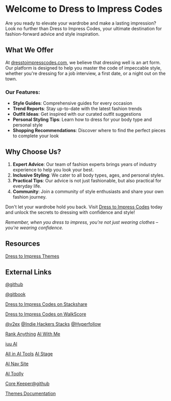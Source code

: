 # Welcome to Dress to Impress Codes

Are you ready to elevate your wardrobe and make a lasting impression? Look no further than Dress to Impress Codes, your ultimate destination for fashion-forward advice and style inspiration.

## What We Offer

At [dresstoimpresscodes.com](https://dresstoimpresscodes.com), we believe that dressing well is an art form. Our platform is designed to help you master the code of impeccable style, whether you're dressing for a job interview, a first date, or a night out on the town.

### Our Features:

- **Style Guides**: Comprehensive guides for every occasion
- **Trend Reports**: Stay up-to-date with the latest fashion trends
- **Outfit Ideas**: Get inspired with our curated outfit suggestions
- **Personal Styling Tips**: Learn how to dress for your body type and personal style
- **Shopping Recommendations**: Discover where to find the perfect pieces to complete your look

## Why Choose Us?

1. **Expert Advice**: Our team of fashion experts brings years of industry experience to help you look your best.
2. **Inclusive Styling**: We cater to all body types, ages, and personal styles.
3. **Practical Tips**: Our advice is not just fashionable, but also practical for everyday life.
4. **Community**: Join a community of style enthusiasts and share your own fashion journey.

Don't let your wardrobe hold you back. Visit [Dress to Impress Codes](https://dresstoimpresscodes.com) today and unlock the secrets to dressing with confidence and style!

*Remember, when you dress to impress, you're not just wearing clothes – you're wearing confidence.*

## Resources

[Dress to Impress Themes](https://dresstoimpresscodes.com/themes)

## External Links

[@github](https://github.com/musik/dresstoimpresscodes-docs)

[@gitbook](https://dresss-organization.gitbook.io/dress-to-ipress-resources)

[Dress to Impress Codes on Stackshare](https://stackshare.io/musik)

[Dress to Impress Codes on WalkScore](https://www.walkscore.com/people/269287944774/muzik)

[@v2ex](https://www.v2ex.com/member/muzikel)
[@Indie Hackers Stacks](https://indiehackerstacks.com/muzik)
[@Hyperfollow](https://hyperfollow.com/dresstoimpress)

[Rank Anything](https://www.rankanything.online/reviews/dress-to-impress-codes-8Clraqz6Wg)
[AI With Me](https://aiwith.me/tools/dresstoimpresscodes-com/)

[iuu AI](https://iuu.ai/tool/dress-to-impress-codes)


[All in AI Tools](https://allinai.tools/tools/Dress-To-Impress-Codes-(New-DTI-Codes-2024))
[AI Stage](https://aistage.net/tool/dress-to-impress-codes)

[AI Nav Site](https://navs.site/en/ai/dress-to-impress-codes)

[AI Toolly](https://aitoolly.com/product/dress-to-impress-codes-new-dti-codes-2024)


[Core Keeper@github](https://github.com/corekeeperfans/corekeeper.info)

[Themes Documentation](themes.md)

